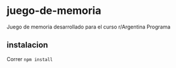 # juego-de-memoria
 Juego de memoria desarrollado para el curso r/Argentina Programa

 ## instalacion 
 Correr
 `npm install`
